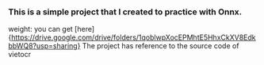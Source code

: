 ### This is a simple project that I created to practice with Onnx.
weight: you can get [here]{https://drive.google.com/drive/folders/1qoblwpXocEPMhtE5HhxCkXV8EdkbbWQ8?usp=sharing}
The project has reference to the source code of vietocr
